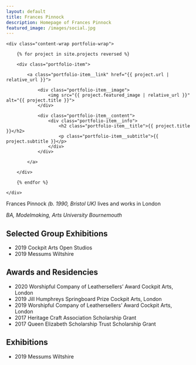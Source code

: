 ```yaml
---
layout: default
title: Frances Pinnock
description: Homepage of Frances Pinnock
featured_image: /images/social.jpg
---
```

<section class="portfolio">

	<div class="content-wrap portfolio-wrap">

		{% for project in site.projects reversed %}

		<div class="portfolio-item">

			<a class="portfolio-item__link" href="{{ project.url | relative_url }}">

				<div class="portfolio-item__image">
					<img src="{{ project.featured_image | relative_url }}" alt="{{ project.title }}">
				</div>

				<div class="portfolio-item__content">
					<div class="portfolio-item__info">
						<h2 class="portfolio-item__title">{{ project.title }}</h2>
						<p class="portfolio-item__subtitle">{{ project.subtitle }}</p>
					</div>
				</div>

			</a>

		</div>

		{% endfor %}

	</div>

</section>

Frances Pinnock *(b. 1990, Bristol UK)* lives and works in London

*BA, Modelmaking, Arts University Bournemouth*

## Selected Group Exhibitions
- 2019 Cockpit Arts Open Studios
- 2019 Messums Wiltshire

## Awards and Residencies
- 2020 Worshipful Company of Leathersellers’ Award Cockpit Arts, London
- 2019 Jill Humphreys Springboard Prize Cockpit Arts, London
- 2019 Worshipful Company of Leathersellers’ Award Cockpit Arts, London
- 2017 Heritage Craft Association Scholarship Grant
- 2017 Queen Elizabeth Scholarship Trust Scholarship Grant

## Exhibitions
- 2019 Messums Wiltshire
